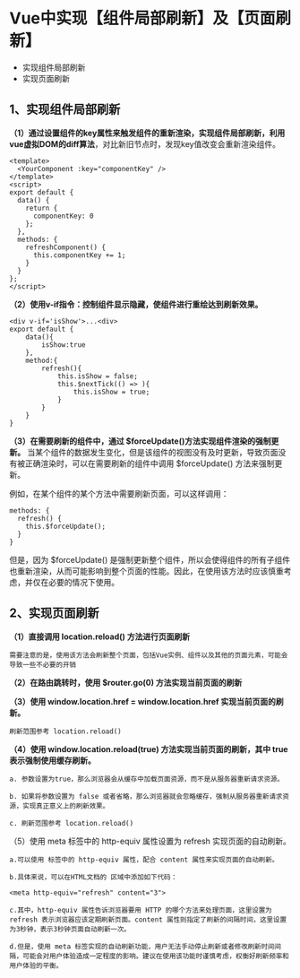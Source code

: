 # Vue中实现【组件局部刷新】及【页面刷新】

* 实现组件局部刷新
* 实现页面刷新

## 1、实现组件局部刷新
**（1）通过设置组件的key属性来触发组件的重新渲染，实现组件局部刷新，**利用**vue虚拟DOM的diff算法**，对比新旧节点时，发现key值改变会重新渲染组件。
```
<template>
  <YourComponent :key="componentKey" />
</template>
<script>
export default {
  data() {
    return {
      componentKey: 0
    };
  },
  methods: {
    refreshComponent() {
      this.componentKey += 1;
    }
  }
};
</script>
```
**（2）使用v-if指令：控制组件显示隐藏，使组件进行重绘达到刷新效果。**
```
<div v-if='isShow'>...<div>
export default {
	data(){
		isShow:true
	},
	method:{
		refresh(){
			this.isShow = false;
			this.$nextTick(() => ){
				this.isShow = true;
			}
		}
	}
}
```
**（3）在需要刷新的组件中，通过 $forceUpdate()方法实现组件渲染的强制更新。** 
当某个组件的数据发生变化，但是该组件的视图没有及时更新，导致页面没有被正确渲染时，可以在需要刷新的组件中调用 $forceUpdate() 方法来强制更新。

例如，在某个组件的某个方法中需要刷新页面，可以这样调用：
```
methods: {
  refresh() {
    this.$forceUpdate();
  }
}
```
但是，因为 $forceUpdate() 是强制更新整个组件，所以会使得组件的所有子组件也重新渲染，从而可能影响到整个页面的性能。因此，在使用该方法时应该慎重考虑，并仅在必要的情况下使用。

## 2、实现页面刷新
**（1）直接调用 location.reload() 方法进行页面刷新**
```
需要注意的是，使用该方法会刷新整个页面，包括Vue实例、组件以及其他的页面元素，可能会导致一些不必要的开销
```

**（2）在路由跳转时，使用 $router.go(0) 方法实现当前页面的刷新**

**（3）使用 window.location.href = window.location.href 实现当前页面的刷新。**
```
刷新范围参考 location.reload()
```
**（4）使用 window.location.reload(true) 方法实现当前页面的刷新，其中 true 表示强制使用缓存刷新。**
```
a. 参数设置为true，那么浏览器会从缓存中加载页面资源，而不是从服务器重新请求资源。

b. 如果将参数设置为 false 或者省略，那么浏览器就会忽略缓存，强制从服务器重新请求资源，实现真正意义上的刷新效果。

c. 刷新范围参考 location.reload()
```
（5）使用 meta 标签中的 http-equiv 属性设置为 refresh 实现页面的自动刷新。

```
a.可以使用 标签中的 http-equiv 属性，配合 content 属性来实现页面的自动刷新。

b.具体来说，可以在HTML文档的 区域中添加如下代码：

<meta http-equiv="refresh" content="3">

c.其中，http-equiv 属性告诉浏览器要用 HTTP 的哪个方法来处理页面，这里设置为 refresh 表示浏览器应该定期刷新页面。content 属性则指定了刷新的间隔时间，这里设置为3秒钟，表示3秒钟页面自动刷新一次。

d.但是，使用 meta 标签实现的自动刷新功能，用户无法手动停止刷新或者修改刷新时间间隔，可能会对用户体验造成一定程度的影响。建议在使用该功能时谨慎考虑，权衡好刷新频率和用户体验的平衡。
```

